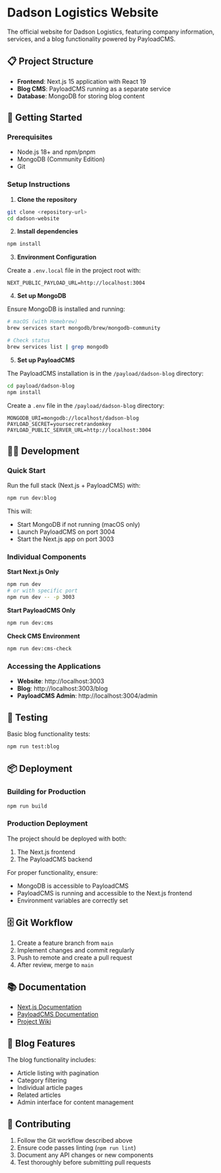 # Dadson Logistics Website

The official website for Dadson Logistics, featuring company information, services, and a blog functionality powered by PayloadCMS.

## 📋 Project Structure

- **Frontend**: Next.js 15 application with React 19
- **Blog CMS**: PayloadCMS running as a separate service
- **Database**: MongoDB for storing blog content

## 🚀 Getting Started

### Prerequisites

- Node.js 18+ and npm/pnpm
- MongoDB (Community Edition)
- Git

### Setup Instructions

1. **Clone the repository**

```bash
git clone <repository-url>
cd dadson-website
```

2. **Install dependencies**

```bash
npm install
```

3. **Environment Configuration**

Create a `.env.local` file in the project root with:

```
NEXT_PUBLIC_PAYLOAD_URL=http://localhost:3004
```

4. **Set up MongoDB**

Ensure MongoDB is installed and running:

```bash
# macOS (with Homebrew)
brew services start mongodb/brew/mongodb-community

# Check status
brew services list | grep mongodb
```

5. **Set up PayloadCMS**

The PayloadCMS installation is in the `/payload/dadson-blog` directory:

```bash
cd payload/dadson-blog
npm install
```

Create a `.env` file in the `/payload/dadson-blog` directory:

```
MONGODB_URI=mongodb://localhost/dadson-blog
PAYLOAD_SECRET=yoursecretrandomkey
PAYLOAD_PUBLIC_SERVER_URL=http://localhost:3004
```

## 🏃‍♂️ Development

### Quick Start

Run the full stack (Next.js + PayloadCMS) with:

```bash
npm run dev:blog
```

This will:
- Start MongoDB if not running (macOS only)
- Launch PayloadCMS on port 3004
- Start the Next.js app on port 3003

### Individual Components

**Start Next.js Only**
```bash
npm run dev
# or with specific port
npm run dev -- -p 3003
```

**Start PayloadCMS Only**
```bash
npm run dev:cms
```

**Check CMS Environment**
```bash
npm run dev:cms-check
```

### Accessing the Applications

- **Website**: http://localhost:3003
- **Blog**: http://localhost:3003/blog
- **PayloadCMS Admin**: http://localhost:3004/admin

## 🧪 Testing

Basic blog functionality tests:

```bash
npm run test:blog
```

## 📦 Deployment

### Building for Production

```bash
npm run build
```

### Production Deployment

The project should be deployed with both:

1. The Next.js frontend
2. The PayloadCMS backend

For proper functionality, ensure:

- MongoDB is accessible to PayloadCMS
- PayloadCMS is running and accessible to the Next.js frontend
- Environment variables are correctly set

## 🗄️ Git Workflow

1. Create a feature branch from `main`
2. Implement changes and commit regularly
3. Push to remote and create a pull request
4. After review, merge to `main`

## 📚 Documentation

- [Next.js Documentation](https://nextjs.org/docs)
- [PayloadCMS Documentation](https://payloadcms.com/docs)
- [Project Wiki](https://link-to-project-wiki)

## 🧩 Blog Features

The blog functionality includes:

- Article listing with pagination
- Category filtering
- Individual article pages
- Related articles
- Admin interface for content management

## 🤝 Contributing

1. Follow the Git workflow described above
2. Ensure code passes linting (`npm run lint`)
3. Document any API changes or new components
4. Test thoroughly before submitting pull requests
